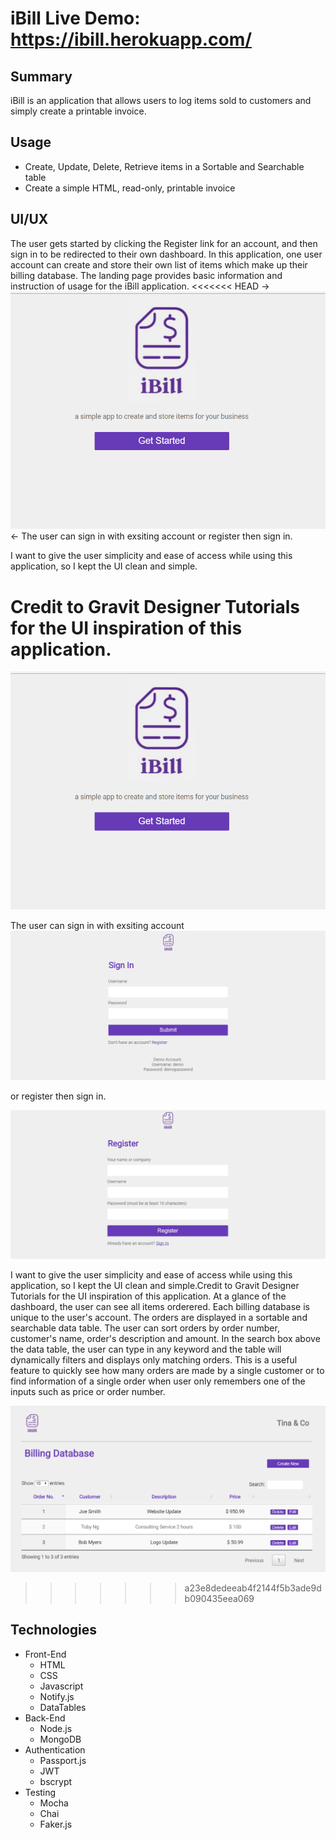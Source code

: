 # iBill  Live Demo: https://ibill.herokuapp.com/
## Summary
iBill is an application that allows users to log items sold to customers and simply create a printable invoice.
## Usage
- Create, Update, Delete, Retrieve items in a Sortable and Searchable table
- Create a simple HTML, read-only, printable invoice 
## UI/UX 
The user gets started by clicking the Register link for an account, and then sign in to be redirected to their own dashboard. In this application, one user account can create and store their own list of items which make up their billing database. 
The landing page provides basic information and instruction of usage for the iBill application.
<<<<<<< HEAD
->![Index ScreenShot](https://github.com/nnh242/ibill/blob/master/screenshots/index.PNG)<-
The user can sign in with exsiting account or register then sign in.
            
I want to give the user simplicity and ease of access while using this application, so I kept the UI clean and simple.
           
Credit to Gravit Designer Tutorials for the UI inspiration of this application.
=======

![Index ScreenShot](https://github.com/nnh242/ibill/blob/master/screenshots/index.PNG)

The user can sign in with exsiting account 
![LogIn ScreenShot](https://github.com/nnh242/ibill/blob/master/screenshots/login.PNG)

or register then sign in.

![Register ScreenShot](https://github.com/nnh242/ibill/blob/master/screenshots/register.PNG)

I want to give the user simplicity and ease of access while using this application, so I kept the UI clean and simple.Credit to Gravit Designer Tutorials for the UI inspiration of this application. At a glance of the dashboard, the user can see all items orderered. Each billing database is unique to the user's account. The orders are displayed in a sortable and searchable data table. The user can sort orders by order number, customer's name, order's description and amount. In the search box above the data table, the user can type in any keyword and the table will dynamically filters and displays only matching orders. This is a useful feature to quickly see how many orders are made by a single customer or to find information of a single order when user only remembers one of the inputs such as price or order number. 

![Dashboard ScreenShot](https://github.com/nnh242/ibill/blob/master/screenshots/dashboard.PNG)

>>>>>>> a23e8dedeeab4f2144f5b3ade9db090435eea069

## Technologies
* Front-End
    * HTML
    * CSS
    * Javascript
    * Notify.js
    * DataTables
* Back-End
    * Node.js
    * MongoDB
* Authentication
    * Passport.js
    * JWT
    * bscrypt
* Testing
    * Mocha
    * Chai
    * Faker.js

